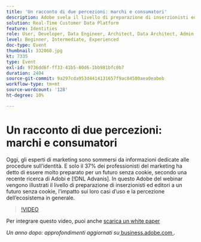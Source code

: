 ```yaml
---
title: 'Un racconto di due percezioni: marchi e consumatori'
description: Adobe svela il livello di preparazione di inserzionisti ed editori a un futuro senza cookie, l’impatto sui loro casi d’uso e la loro percezione dell’ecosistema in generale.
solution: Real-Time Customer Data Platform
feature: Identities
role: User, Developer, Data Engineer, Architect, Data Architect, Admin, Leader
level: Beginner, Intermediate, Experienced
doc-type: Event
thumbnail: 332060.jpg
kt: 7335
type: Event
exl-id: 9736dd6f-ff33-41b5-80d6-1bb981bfc0b7
duration: 2404
source-git-commit: 9a297cda953d4414131657f9ac84580aea0eabeb
workflow-type: tm+mt
source-wordcount: '128'
ht-degree: 10%

---
```


# Un racconto di due percezioni: marchi e consumatori

Oggi, gli esperti di marketing sono sommersi da informazioni dedicate alle procedure sull’identità. E solo il 37% dei professionisti del marketing ha detto di essere molto preparato per un futuro senza cookie, secondo una recente ricerca di Adobi e [!DNL Advanis]. In questo Adobe del webinar vengono illustrati il livello di preparazione di inserzionisti ed editori a un futuro senza cookie, l’impatto sui loro casi d’uso e la percezione dell’ecosistema in generale.

>[!VIDEO](https://video.tv.adobe.com/v/332060/?quality=12&learn=on)

Per integrare questo video, puoi anche [scarica un white paper](./../assets/whitepaper-a-tale-of-two-perceptions.pdf)

*Un anno dopo: approfondimenti aggiornati su*<a href="https://business.adobe.com/blog/perspectives/a-tale-of-two-perceptions-readiness-for-a-cookieless-future"> business.adobe.com </a>*.*
